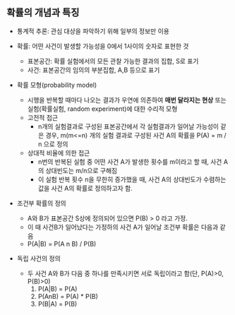 ## 확률의 개념과 특징

- 통계적 추론: 관심 대상을 파악하기 위해 일부의 정보만 이용
- 확률: 어떤 사건이 발생할 가능성을 0에서 1사이의 숫자로 표현한 것
  - 표본공간: 확률 실험에서의 모든 관찰 가능한 결과의 집합, S로 표기
  - 사건: 표본공간의 임의의 부분집합, A,B 등으로 표기

- 확률 모형(probability model)
  - 시행을 반복할 때마다 나오는 결과가 우연에 의존하여 **매번 달라지는 현상** 또는 실험(확률실험, random experiment)에 대한 수리적 모형
  - 고전적 접근
    - n개의 실험결과로 구성된 표본공간에서 각 실험결과가 일어날 가능성이 같은 경우, m(m<=n) 개의 실험 결과로 구성된 사건 A의 확률을 P(A) = m / n 으로 정의
  - 상대적 비율에 의한 접근
    - n번의 반복된 실험 중 어떤 사건 A가 발생한 횟수를 m이라고 할 때, 사건 A의 상대빈도는 m/n으로 구해짐
    - 이 실험 반복 횟수 n을 무한히 증가했을 때, 사건 A의 상대빈도가 수렴하는 값을 사건 A의 확률로 정의하고자 함.
- 조건부 확률의 정의
  - A와 B가 표본공간 S상에 정의되어 있으면 P(B) > 0 라고 가정.
  - 이 때 사건B가 일어났다는 가정하의 사건 A가 일어날 조건부 확률은 다음과 같음
  - P(A|B) = P(A n B) / P(B)
- 독립 사건의 정의
  - 두 사건 A와 B가 다음 중 하나를 만족시키면 서로 독립이라고 함(단, P(A)>0, P(B)>0)
    1) P(A|B) = P(A)
    2) P(AnB) = P(A) * P(B)
    3) P(B|A) = P(B)